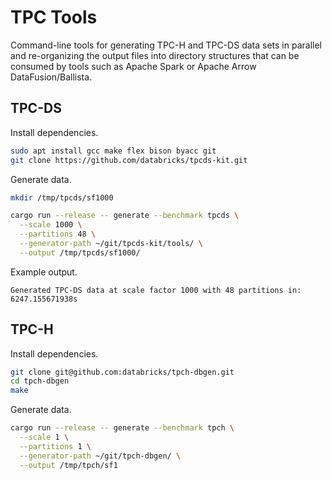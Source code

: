 # TPC Tools

Command-line tools for generating TPC-H and TPC-DS data sets in parallel and re-organizing the output files 
into directory structures that can be consumed by tools such as Apache Spark or Apache Arrow DataFusion/Ballista.  

## TPC-DS

Install dependencies.

```bash
sudo apt install gcc make flex bison byacc git
git clone https://github.com/databricks/tpcds-kit.git
```

Generate data.

```bash
mkdir /tmp/tpcds/sf1000

cargo run --release -- generate --benchmark tpcds \
  --scale 1000 \
  --partitions 48 \
  --generator-path ~/git/tpcds-kit/tools/ \
  --output /tmp/tpcds/sf1000/
```

Example output.

```
Generated TPC-DS data at scale factor 1000 with 48 partitions in: 6247.155671938s
```

## TPC-H

Install dependencies.

```bash
git clone git@github.com:databricks/tpch-dbgen.git
cd tpch-dbgen
make
```

Generate data.

```bash
cargo run --release -- generate --benchmark tpch \
  --scale 1 \
  --partitions 1 \
  --generator-path ~/git/tpch-dbgen/ \
  --output /tmp/tpch/sf1
```

